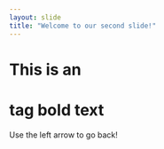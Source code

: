```yaml
---
layout: slide
title: "Welcome to our second slide!"
---
```

# This is an <h1> tag **bold text** 
Use the left arrow to go back!
